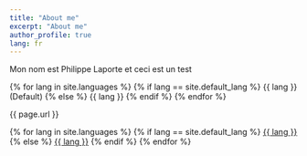 ```yaml
---
title: "About me"
excerpt: "About me"
author_profile: true
lang: fr
---
```

Mon nom est Philippe Laporte et ceci est un test

{% for lang in site.languages %}
    {% if lang == site.default_lang %}
{{ lang }} (Default)
    {% else %}
{{ lang }}
    {% endif %}
{% endfor %}


{{ page.url }}

{% for lang in site.languages %}
    {% if lang == site.default_lang %}
      <a href=" {{ page.url }}">{{ lang }}</a>
    {% else %}
      <a href="/{{ lang }}{{ page.url }}">{{ lang }}</a>
    {% endif %}
{% endfor %}